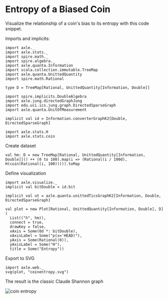 
Entropy of a Biased Coin
========================

Visualize the relationship of a coin's bias to its entropy with this code snippet.

Imports and implicits:

```tut:book:silent
import axle._
import axle.stats._
import spire.math._
import spire.algebra._
import axle.quanta.Information
import scala.collection.immutable.TreeMap
import axle.quanta.UnittedQuantity
import spire.math.Rational

type D = TreeMap[Rational, UnittedQuantity[Information, Double]]

import spire.implicits.DoubleAlgebra
import axle.jung.directedGraphJung
import edu.uci.ics.jung.graph.DirectedSparseGraph
import axle.quanta.UnitOfMeasurement

implicit val id = Information.converterGraphK2[Double, DirectedSparseGraph]

import axle.stats.H
import axle.stats.coin
```

Create dataset

```tut:book
val hm: D = new TreeMap[Rational, UnittedQuantity[Information, Double]]() ++ (0 to 100).map(i => (Rational(i / 100d), H(coin(Rational(i, 100))))).toMap
```

Define visualization

```tut:book
import axle.visualize._
implicit val bitDouble = id.bit

implicit val ut = axle.quanta.unittedTicsGraphK2[Information, Double, DirectedSparseGraph]

val plot = new Plot[Rational, UnittedQuantity[Information, Double], D](
  List(("h", hm)),
  connect = true,
  drawKey = false,
  xAxis = Some(0d *: bitDouble),
  xAxisLabel = Some("p(x='HEAD)"),
  yAxis = Some(Rational(0)),
  yAxisLabel = Some("H"),
  title = Some("Entropy"))
```

Export to SVG

```tut:book
import axle.web._
svg(plot, "coinentropy.svg")
```

The result is the classic Claude Shannon graph

![coin entropy](../images/coinentropy.svg)
